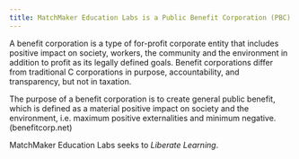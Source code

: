 ```yaml
---
title: MatchMaker Education Labs is a Public Benefit Corporation (PBC)
---
```

A benefit corporation is a type of for-profit corporate entity that includes positive impact on society,
workers, the community and the environment in addition to profit as its legally defined goals. Benefit
corporations differ from traditional C corporations in purpose, accountability, and transparency, but not in
taxation.

The purpose of a benefit corporation is to create general public benefit, which is defined as a material
positive impact on society and the environment, i.e. maximum positive externalities and minimum
negative. (benefitcorp.net)

MatchMaker Education Labs seeks to *Liberate Learning*.